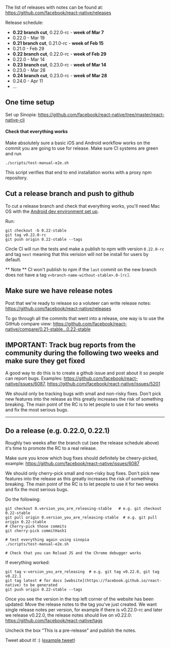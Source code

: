 The list of releases with notes can be found at:
https://github.com/facebook/react-native/releases

Release schedule:

- **0.22 branch cut**, 0.22.0-rc - **week of Mar 7**
- 0.22.0 - Mar 19
- **0.21 branch cut**, 0.21.0-rc - **week of Feb 15**
- 0.21.0 - Feb 29
- **0.22 branch cut**, 0.22.0-rc - **week of Feb 29**
- 0.22.0 - Mar 14
- **0.23 branch cut**, 0.23.0-rc - **week of Mar 14**
- 0.23.0 - Mar 28
- **0.24 branch cut**, 0.23.0-rc - **week of Mar 28**
- 0.24.0 - Apr 11
- ...

## One time setup

Set up Sinopia: https://github.com/facebook/react-native/tree/master/react-native-cli

#### Check that everything works

Make absolutely sure a basic iOS and Android workflow works on the commit you are going to use for release.
Make sure CI systems are green and run

```
./scripts/test-manual-e2e.sh
```

This script verifies that end to end installation works with a proxy npm repository.

## Cut a release branch and push to github

To cut a release branch and check that everything works, you'll need Mac OS with the [Android dev environment set up](https://github.com/facebook/react-native/blob/master/ReactAndroid/README.md).

Run:

```
git checkout -b 0.22-stable
git tag v0.22.0-rc
git push origin 0.22-stable --tags
```

Circle CI will run the tests and make a publish to npm with version `0.22.0-rc` and tag `next` meaning that this verision will
not be install for users by default.

** Note ** CI won't publish to npm if the `last` commit on the new branch does not have a tag `v<branch-name-without-stable>.0-[rc]`.

## Make sure we have release notes

Post that we're ready to release so a voluteer can write release notes:
https://github.com/facebook/react-native/releases

To go through all the commits that went into a release, one way is to use the GitHub compare view: https://github.com/facebook/react-native/compare/0.21-stable...0.22-stable

## IMPORTANT: Track bug reports from the community during the following two weeks and make sure they get fixed

A good way to do this is to create a github issue and post about it so people can report bugs. Examples: https://github.com/facebook/react-native/issues/6087, https://github.com/facebook/react-native/issues/5201

We should only be tracking bugs with small and non-risky fixes. Don't pick new features into the release as this greatly increases the risk of something breaking. The main point of the RC is to let people to use it for two weeks and fix the most serious bugs.

-------------------

## Do a release (e.g. 0.22.0, 0.22.1)

Roughly two weeks after the branch cut (see the release schedule above) it's time to promote the RC to a real release.

Make sure you know which bug fixes should definitely be cheery-picked, example: https://github.com/facebook/react-native/issues/6087

We should only cherry-pick small and non-risky bug fixes. Don't pick new features into the release as this greatly increases the risk of something breaking. The main point of the RC is to let people to use it for two weeks and fix the most serious bugs.

Do the following:


```
git checkout 0.version_you_are_releasing-stable   # e.g. git checkout 0.22-stable
git pull origin 0.version_you_are_releasing-stable  # e.g. git pull origin 0.22-stable
# Cherry-pick those commits
git cherry-pick commitHash1

# test everything again using sinopia
./scripts/test-manual-e2e.sh

# Check that you can Reload JS and the Chrome debugger works
```

If everything worked:

```
git tag v-version_you_are_releasing  # e.g. git tag v0.22.0, git tag v0.22.1
git tag latest # for docs [website](https://facebook.github.io/react-native) to be generated
git push origin 0.22-stable --tags
```

Once you see the version in the top left corner of the website has been updated:
Move the release notes to the tag you've just created. We want single release notes per version,
for example if there is v0.22.0-rc and later we release v0.22.0, the release notes should live on v0.22.0:
https://github.com/facebook/react-native/tags

Uncheck the box "This is a pre-release" and publish the notes.

Tweet about it! :) ([example tweet](https://twitter.com/grabbou/status/701510554758856704))
